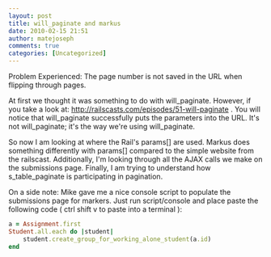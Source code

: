 ```yaml
---
layout: post
title: will_paginate and markus
date: 2010-02-15 21:51
author: matejoseph
comments: true
categories: [Uncategorized]
---
```

Problem Experienced:
The page number is not saved in the URL when flipping through pages.

At first we thought it was something to do with will_paginate. However, if you take a look at: http://railscasts.com/episodes/51-will-paginate . You will notice that will_paginate successfully puts the parameters into the URL. It's not will_paginate; it's the way we're using will_paginate.

So now I am looking at where the Rail's params[] are used. Markus does something differently with params[] compared to the simple website from the railscast. Additionally, I'm looking through all the AJAX calls we make on the submissions page. Finally, I am trying to understand how s_table_paginate is participating in pagination.

On a side note:
Mike gave me a nice console script to populate the submissions page for markers.
Just run script/console and place paste the following code ( ctrl shift v to paste into a terminal ):
```ruby
a = Assignment.first
Student.all.each do |student|
    student.create_group_for_working_alone_student(a.id)
end
```

<script src="https://utteranc.es/client.js"
        repo="josephmate/josephmate.github.io"
        issue-number="31"
        theme="github-light"
        crossorigin="anonymous"
        async>
</script>